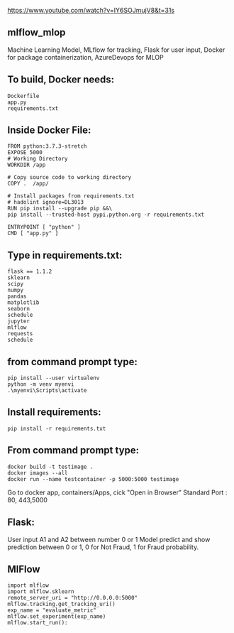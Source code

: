 https://www.youtube.com/watch?v=IY6SOJmujV8&t=31s

## mlflow_mlop
Machine Learning Model, MLflow for tracking, Flask for user input, Docker for package containerization, AzureDevops for MLOP

## To build, Docker needs:
	Dockerfile
	app.py
	requirements.txt
	
## Inside Docker File:
    FROM python:3.7.3-stretch
    EXPOSE 5000
    # Working Directory
    WORKDIR /app
    
    # Copy source code to working directory
    COPY .  /app/
    
    # Install packages from requirements.txt
    # hadolint ignore=DL3013
    RUN pip install --upgrade pip &&\
    pip install --trusted-host pypi.python.org -r requirements.txt

    ENTRYPOINT [ "python" ] 
    CMD [ "app.py" ] 
	
## Type in requirements.txt:
    flask == 1.1.2
    sklearn
    scipy
    numpy
    pandas
    matplotlib
    seaborn
    schedule
    jupyter
    mlflow
    requests
    schedule

## from command prompt type:

	pip install --user virtualenv
	python -m venv myenvi
	.\myenvi\Scripts\activate

## Install requirements:
	pip install -r requirements.txt
  
## From command prompt type:
	docker build -t testimage .
	docker images --all
	docker run --name testcontainer -p 5000:5000 testimage

Go to docker app, containers/Apps, cick "Open in Browser"
Standard Port : 80, 443,5000  
	
## Flask:
User input A1 and A2 between number 0 or 1
Model predict and show prediction between 0 or 1, 0 for Not Fraud, 1 for Fraud probability.	

## MlFlow
	import mlflow
	import mlflow.sklearn
	remote_server_uri = "http://0.0.0.0:5000"
	mlflow.tracking.get_tracking_uri()
	exp_name = "evaluate_metric"
	mlflow.set_experiment(exp_name)
	mlflow.start_run():
     	
